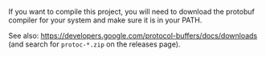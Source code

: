 If you want to compile this project, you will need to download the protobuf compiler for your system and make sure it
is in your PATH.

See also: https://developers.google.com/protocol-buffers/docs/downloads (and search for `protoc-*.zip` on the releases
page).